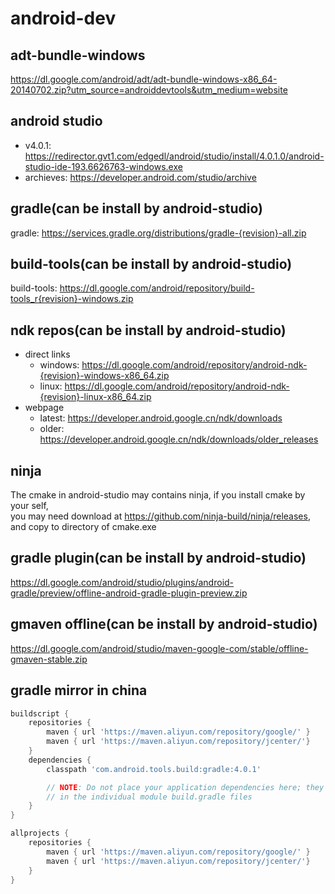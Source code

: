 # android-dev
## adt-bundle-windows
https://dl.google.com/android/adt/adt-bundle-windows-x86_64-20140702.zip?utm_source=androiddevtools&utm_medium=website

## android studio
* v4.0.1: https://redirector.gvt1.com/edgedl/android/studio/install/4.0.1.0/android-studio-ide-193.6626763-windows.exe
* archieves: https://developer.android.com/studio/archive  

## gradle(can be install by android-studio)
gradle: https://services.gradle.org/distributions/gradle-{revision}-all.zip  

## build-tools(can be install by android-studio)
build-tools: https://dl.google.com/android/repository/build-tools_r{revision}-windows.zip  

## ndk repos(can be install by android-studio)
* direct links
  - windows: https://dl.google.com/android/repository/android-ndk-{revision}-windows-x86_64.zip  
  - linux: https://dl.google.com/android/repository/android-ndk-{revision}-linux-x86_64.zip  
* webpage
  - latest: https://developer.android.google.cn/ndk/downloads
  - older: https://developer.android.google.cn/ndk/downloads/older_releases

## ninja
The cmake in android-studio may contains ninja, if you install cmake by your self,  
you may need download at https://github.com/ninja-build/ninja/releases, and copy to directory of cmake.exe

## gradle plugin(can be install by android-studio)
https://dl.google.com/android/studio/plugins/android-gradle/preview/offline-android-gradle-plugin-preview.zip  

## gmaven offline(can be install by android-studio)
https://dl.google.com/android/studio/maven-google-com/stable/offline-gmaven-stable.zip  

## gradle mirror in china
```gradle
buildscript {
    repositories {
        maven { url 'https://maven.aliyun.com/repository/google/' }
        maven { url 'https://maven.aliyun.com/repository/jcenter/'}
    }
    dependencies {
        classpath 'com.android.tools.build:gradle:4.0.1'

        // NOTE: Do not place your application dependencies here; they belong
        // in the individual module build.gradle files
    }        
}

allprojects {
    repositories {
        maven { url 'https://maven.aliyun.com/repository/google/' }
        maven { url 'https://maven.aliyun.com/repository/jcenter/'}
    }
}
```



